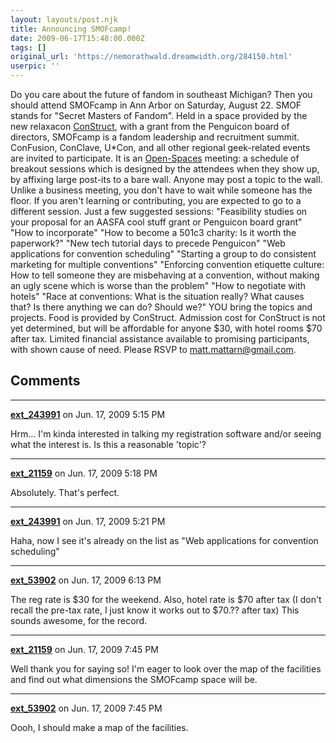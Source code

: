 ```yaml
---
layout: layouts/post.njk
title: Announcing SMOFcamp!
date: 2009-06-17T15:48:00.000Z
tags: []
original_url: 'https://nemorathwald.dreamwidth.org/284150.html'
userpic: ''
---
```

Do you care about the future of fandom in southeast Michigan? Then you should attend SMOFcamp in Ann Arbor on Saturday, August 22. SMOF stands for "Secret Masters of Fandom". Held in a space provided by the new relaxacon [ConStruct](http://constructacon.org/), with a grant from the Penguicon board of directors, SMOFcamp is a fandom leadership and recruitment summit. ConFusion, ConClave, U\*Con, and all other regional geek-related events are invited to participate. It is an [Open-Spaces](http://en.wikipedia.org/wiki/Open_Space_Technology) meeting: a schedule of breakout sessions which is designed by the attendees when they show up, by affixing large post-its to a bare wall. Anyone may post a topic to the wall. Unlike a business meeting, you don't have to wait while someone has the floor. If you aren't learning or contributing, you are expected to go to a different session. Just a few suggested sessions: "Feasibility studies on your proposal for an AASFA cool stuff grant or Penguicon board grant" "How to incorporate" "How to become a 501c3 charity: Is it worth the paperwork?" "New tech tutorial days to precede Penguicon" "Web applications for convention scheduling" "Starting a group to do consistent marketing for multiple conventions" "Enforcing convention etiquette culture: How to tell someone they are misbehaving at a convention, without making an ugly scene which is worse than the problem" "How to negotiate with hotels" "Race at conventions: What is the situation really? What causes that? Is there anything we can do? Should we?" YOU bring the topics and projects. Food is provided by ConStruct. Admission cost for ConStruct is not yet determined, but will be affordable for anyone $30, with hotel rooms $70 after tax. Limited financial assistance available to promising participants, with shown cause of need. Please RSVP to matt.mattarn@gmail.com.

## Comments

---

**[ext_243991](https://www.dreamwidth.org/users/ext_243991)** on Jun. 17, 2009 5:15 PM

Hrm... I'm kinda interested in talking my registration software and/or seeing what the interest is. Is this a reasonable 'topic'?

---

**[ext_21159](https://www.dreamwidth.org/users/ext_21159)** on Jun. 17, 2009 5:18 PM

Absolutely. That's perfect.

---

**[ext_243991](https://www.dreamwidth.org/users/ext_243991)** on Jun. 17, 2009 5:21 PM

Haha, now I see it's already on the list as "Web applications for convention scheduling"

---

**[ext_53902](https://www.dreamwidth.org/users/ext_53902)** on Jun. 17, 2009 6:13 PM

The reg rate is $30 for the weekend. Also, hotel rate is $70 after tax (I don't recall the pre-tax rate, I just know it works out to $70.?? after tax) This sounds awesome, for the record.

---

**[ext_21159](https://www.dreamwidth.org/users/ext_21159)** on Jun. 17, 2009 7:45 PM

Well thank you for saying so! I'm eager to look over the map of the facilities and find out what dimensions the SMOFcamp space will be.

---

**[ext_53902](https://www.dreamwidth.org/users/ext_53902)** on Jun. 17, 2009 7:45 PM

Oooh, I should make a map of the facilities.

